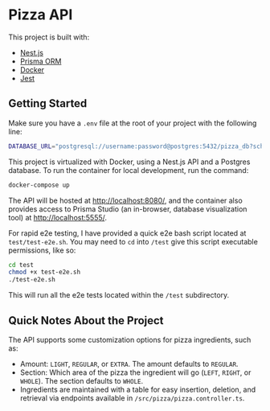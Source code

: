 # Pizza API

This project is built with:

- [Nest.js](https://docs.nestjs.com/)
- [Prisma ORM](https://www.prisma.io/)
- [Docker](https://docs.docker.com/)
- [Jest](https://jestjs.io/)

## Getting Started

Make sure you have a `.env` file at the root of your project with the following line:

```sh
DATABASE_URL="postgresql://username:password@postgres:5432/pizza_db?schema=public"
```

This project is virtualized with Docker, using a Nest.js API and a Postgres database. To run the container for local development, run the command:

```sh
docker-compose up
```

The API will be hosted at <http://localhost:8080/>, and the container also provides access to Prisma Studio (an in-browser, database visualization tool) at <http://localhost:5555/>.

For rapid e2e testing, I have provided a quick e2e bash script located at `test/test-e2e.sh`. You may need to `cd` into `/test` give this script executable permissions, like so:

```sh
cd test
chmod +x test-e2e.sh
./test-e2e.sh
```

This will run all the e2e tests located within the `/test` subdirectory.

## Quick Notes About the Project

The API supports some customization options for pizza ingredients, such as:

- Amount: `LIGHT`, `REGULAR`, or `EXTRA`. The amount defaults to `REGULAR`.
- Section: Which area of the pizza the ingredient will go (`LEFT`, `RIGHT`, or `WHOLE`). The section defaults to `WHOLE`.
- Ingredients are maintained with a table for easy insertion, deletion, and retrieval via endpoints available in `/src/pizza/pizza.controller.ts`.
